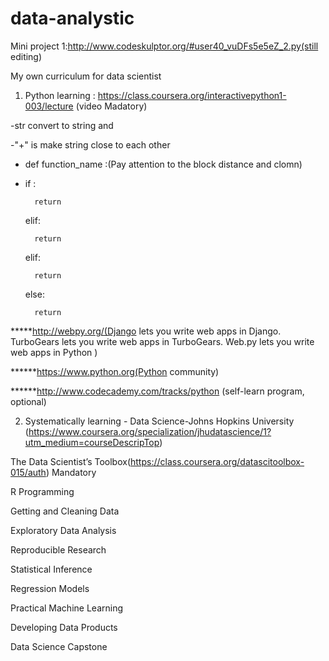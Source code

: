 # data-analystic

Mini project 1:http://www.codeskulptor.org/#user40_vuDFs5e5eZ_2.py(still editing)

My own curriculum for data scientist

1) Python learning :
https://class.coursera.org/interactivepython1-003/lecture  (video Madatory)
          
 -str convert to string and 
 
 -"+" is make string close to each other
 
 - def function_name :(Pay attention to the block distance and clomn)
 - 
      if :

         return
         
      elif:
      
         return
         
      elif:
      
         return
         
      else:
      
         return 
         

*****http://webpy.org/(Django lets you write web apps in Django. TurboGears lets you write web apps in TurboGears. Web.py lets you write web apps in Python )

******https://www.python.org(Python community)

******http://www.codecademy.com/tracks/python  (self-learn program, optional)

2) Systematically learning - Data Science-Johns Hopkins University
(https://www.coursera.org/specialization/jhudatascience/1?utm_medium=courseDescripTop)

The Data Scientist’s Toolbox(https://class.coursera.org/datascitoolbox-015/auth) Mandatory

R Programming

Getting and Cleaning Data

Exploratory Data Analysis

Reproducible Research

Statistical Inference

Regression Models

Practical Machine Learning

Developing Data Products

Data Science Capstone
